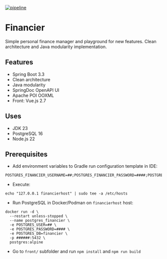 [![pipeline](https://github.com/dgcd/financier/actions/workflows/pipeline.yml/badge.svg)](https://github.com/dgcd/financier/actions/workflows/pipeline.yml)

# Financier

Simple personal finance manager and playground for new features. Clean architecture and Java modularity implementation.

## Features

* Spring Boot 3.3
* Clean architecture
* Java modularity
* SpringDoc OpenAPI UI
* Apache POI OOXML
* Front: Vue.js 2.7

## Uses

* JDK 23
* PostgreSQL 16
* Node.js 22

## Prerequisites

* Add environment variables to Gradle run configuration template in IDE:

```
POSTGRES_FINANCIER_USERNAME=##;POSTGRES_FINANCIER_PASSWORD=####;POSTGRES_FINANCIER_PORT=######;EXCHANGE_API_KEY=##
```

* Execute:

```shell
echo "127.0.0.1 financierhost" | sudo tee -a /etc/hosts
```

* Run PostgreSQL in Docker/Podman on `financierhost` host:

```shell
docker run -d \
  --restart unless-stopped \
  --name postgres_financier \
  -e POSTGRES_USER=## \
  -e POSTGRES_PASSWORD=#### \
  -e POSTGRES_DB=financier \
  -p ######:5432 \
  postgres:alpine
```

* Go to `front/` subfolder and run `npm install` and `npm run build`
